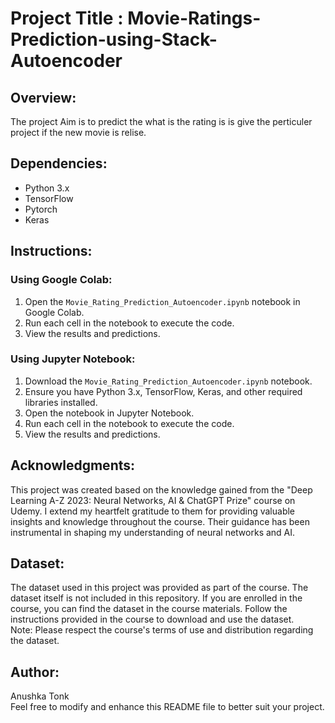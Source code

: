 # Project Title : Movie-Ratings-Prediction-using-Stack-Autoencoder

## Overview:
The project Aim is to predict the what is the rating is is give the perticuler project if the new movie is relise.

## Dependencies:
- Python 3.x
- TensorFlow
- Pytorch
- Keras

## Instructions:

### Using Google Colab:
1. Open the `Movie_Rating_Prediction_Autoencoder.ipynb` notebook in Google Colab.
2. Run each cell in the notebook to execute the code.
3. View the results and predictions.

### Using Jupyter Notebook:
1. Download the `Movie_Rating_Prediction_Autoencoder.ipynb` notebook.
2. Ensure you have Python 3.x, TensorFlow, Keras, and other required libraries installed.
3. Open the notebook in Jupyter Notebook.
4. Run each cell in the notebook to execute the code.
5. View the results and predictions.

## Acknowledgments:
This project was created based on the knowledge gained from the "Deep Learning A-Z 2023: Neural Networks, AI & ChatGPT Prize" course on Udemy. I extend my heartfelt gratitude to them for providing valuable insights and knowledge throughout the course. Their guidance has been instrumental in shaping my understanding of neural networks and AI.

## Dataset: 
The dataset used in this project was provided as part of the course. The dataset itself is not included in this repository. If you are enrolled in the course, you can find the dataset in the course materials. Follow the instructions provided in the course to download and use the dataset.  
Note: Please respect the course's terms of use and distribution regarding the dataset.

## Author:
Anushka Tonk  
Feel free to modify and enhance this README file to better suit your project.
